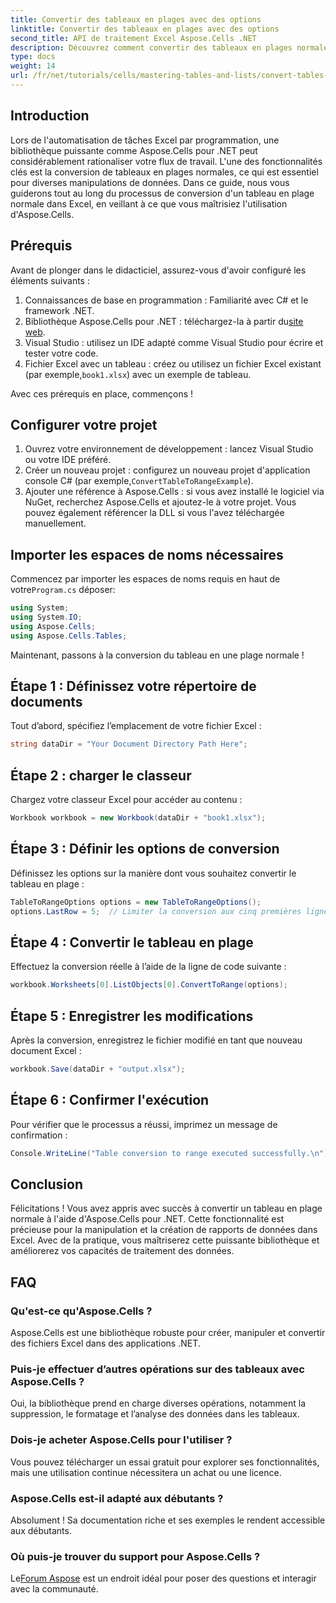 ```yaml
---
title: Convertir des tableaux en plages avec des options
linktitle: Convertir des tableaux en plages avec des options
second_title: API de traitement Excel Aspose.Cells .NET
description: Découvrez comment convertir des tableaux en plages normales dans Excel par programmation. Que vous soyez un développeur expérimenté ou un débutant, ce didacticiel vous guide étape par étape.
type: docs
weight: 14
url: /fr/net/tutorials/cells/mastering-tables-and-lists/convert-tables-to-range-with-options/
---
```

## Introduction

Lors de l'automatisation de tâches Excel par programmation, une bibliothèque puissante comme Aspose.Cells pour .NET peut considérablement rationaliser votre flux de travail. L'une des fonctionnalités clés est la conversion de tableaux en plages normales, ce qui est essentiel pour diverses manipulations de données. Dans ce guide, nous vous guiderons tout au long du processus de conversion d'un tableau en plage normale dans Excel, en veillant à ce que vous maîtrisiez l'utilisation d'Aspose.Cells.

## Prérequis

Avant de plonger dans le didacticiel, assurez-vous d'avoir configuré les éléments suivants :

1. Connaissances de base en programmation : Familiarité avec C# et le framework .NET.
2.  Bibliothèque Aspose.Cells pour .NET : téléchargez-la à partir du[site web](https://releases.aspose.com/cells/net/).
3. Visual Studio : utilisez un IDE adapté comme Visual Studio pour écrire et tester votre code.
4.  Fichier Excel avec un tableau : créez ou utilisez un fichier Excel existant (par exemple,`book1.xlsx`) avec un exemple de tableau.

Avec ces prérequis en place, commençons !

## Configurer votre projet

1. Ouvrez votre environnement de développement : lancez Visual Studio ou votre IDE préféré.
2. Créer un nouveau projet : configurez un nouveau projet d'application console C# (par exemple,`ConvertTableToRangeExample`).
3. Ajouter une référence à Aspose.Cells : si vous avez installé le logiciel via NuGet, recherchez Aspose.Cells et ajoutez-le à votre projet. Vous pouvez également référencer la DLL si vous l'avez téléchargée manuellement.

## Importer les espaces de noms nécessaires

 Commencez par importer les espaces de noms requis en haut de votre`Program.cs` déposer:

```csharp
using System;
using System.IO;
using Aspose.Cells;
using Aspose.Cells.Tables;
```

Maintenant, passons à la conversion du tableau en une plage normale !

## Étape 1 : Définissez votre répertoire de documents

Tout d’abord, spécifiez l’emplacement de votre fichier Excel :

```csharp
string dataDir = "Your Document Directory Path Here";
```

## Étape 2 : charger le classeur

Chargez votre classeur Excel pour accéder au contenu :

```csharp
Workbook workbook = new Workbook(dataDir + "book1.xlsx");
```

## Étape 3 : Définir les options de conversion

Définissez les options sur la manière dont vous souhaitez convertir le tableau en plage :

```csharp
TableToRangeOptions options = new TableToRangeOptions();
options.LastRow = 5;  // Limiter la conversion aux cinq premières lignes du tableau
```

## Étape 4 : Convertir le tableau en plage

Effectuez la conversion réelle à l’aide de la ligne de code suivante :

```csharp
workbook.Worksheets[0].ListObjects[0].ConvertToRange(options);
```

## Étape 5 : Enregistrer les modifications

Après la conversion, enregistrez le fichier modifié en tant que nouveau document Excel :

```csharp
workbook.Save(dataDir + "output.xlsx");
```

## Étape 6 : Confirmer l'exécution

Pour vérifier que le processus a réussi, imprimez un message de confirmation :

```csharp
Console.WriteLine("Table conversion to range executed successfully.\n");
```

## Conclusion

Félicitations ! Vous avez appris avec succès à convertir un tableau en plage normale à l'aide d'Aspose.Cells pour .NET. Cette fonctionnalité est précieuse pour la manipulation et la création de rapports de données dans Excel. Avec de la pratique, vous maîtriserez cette puissante bibliothèque et améliorerez vos capacités de traitement des données.

## FAQ

### Qu'est-ce qu'Aspose.Cells ?  
Aspose.Cells est une bibliothèque robuste pour créer, manipuler et convertir des fichiers Excel dans des applications .NET.

### Puis-je effectuer d’autres opérations sur des tableaux avec Aspose.Cells ?  
Oui, la bibliothèque prend en charge diverses opérations, notamment la suppression, le formatage et l’analyse des données dans les tableaux.

### Dois-je acheter Aspose.Cells pour l'utiliser ?  
Vous pouvez télécharger un essai gratuit pour explorer ses fonctionnalités, mais une utilisation continue nécessitera un achat ou une licence.

### Aspose.Cells est-il adapté aux débutants ?  
Absolument ! Sa documentation riche et ses exemples le rendent accessible aux débutants.

### Où puis-je trouver du support pour Aspose.Cells ?  
 Le[Forum Aspose](https://forum.aspose.com/c/cells/9) est un endroit idéal pour poser des questions et interagir avec la communauté.